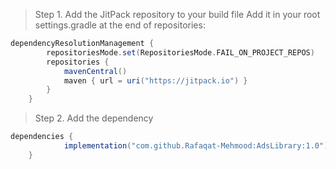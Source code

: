 > Step 1. Add the JitPack repository to your build file
Add it in your root settings.gradle at the end of repositories:

```gradle
dependencyResolutionManagement {
		repositoriesMode.set(RepositoriesMode.FAIL_ON_PROJECT_REPOS)
		repositories {
			mavenCentral()
			maven { url = uri("https://jitpack.io") }
		}
	}
```
 > Step 2. Add the dependency
```gradle
dependencies {
	        implementation("com.github.Rafaqat-Mehmood:AdsLibrary:1.0")
	}
```
